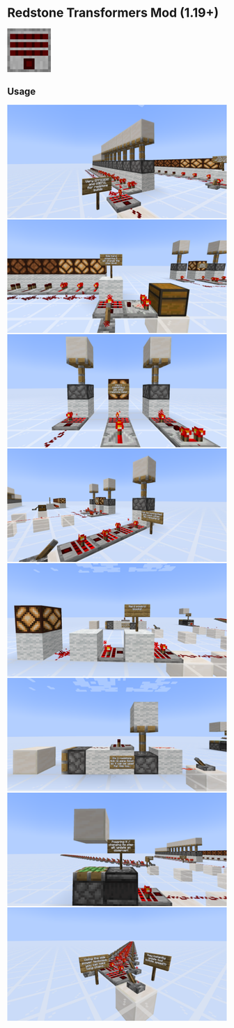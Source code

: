 # Redstone Transformers Mod (1.19+)

<img src="https://raw.githubusercontent.com/JavRedstone/redstone-transformers/main/images/redstone_transformer.png" alt="Logo" width="100" height="100">

## Usage

<img src="https://raw.githubusercontent.com/JavRedstone/redstone-transformers/main/images/redstone_transformer_usage1.png" alt="Usage 1">
<img src="https://raw.githubusercontent.com/JavRedstone/redstone-transformers/main/images/redstone_transformer_usage2.png" alt="Usage 2">
<img src="https://raw.githubusercontent.com/JavRedstone/redstone-transformers/main/images/redstone_transformer_usage3.png" alt="Usage 3">
<img src="https://raw.githubusercontent.com/JavRedstone/redstone-transformers/main/images/redstone_transformer_usage4.png" alt="Usage 4">
<img src="https://raw.githubusercontent.com/JavRedstone/redstone-transformers/main/images/redstone_transformer_usage5.png" alt="Usage 5">
<img src="https://raw.githubusercontent.com/JavRedstone/redstone-transformers/main/images/redstone_transformer_usage6.png" alt="Usage 6">
<img src="https://raw.githubusercontent.com/JavRedstone/redstone-transformers/main/images/redstone_transformer_usage7.png" alt="Usage 7">
<img src="https://raw.githubusercontent.com/JavRedstone/redstone-transformers/main/images/redstone_transformer_usage8.png" alt="Usage 8">
